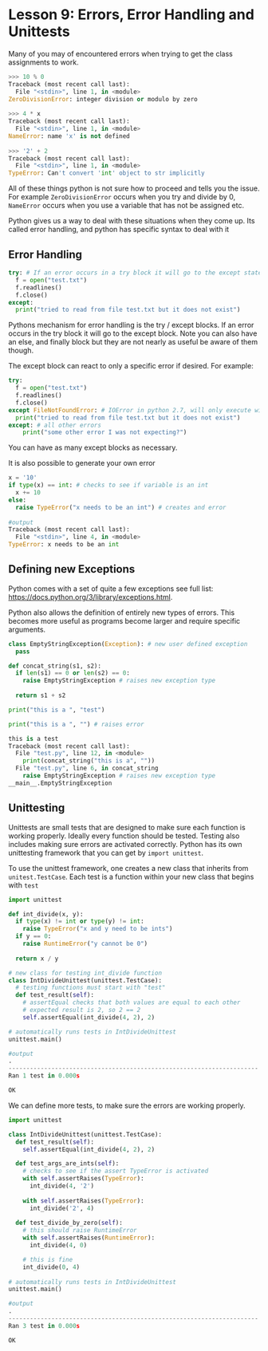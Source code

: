 # Lesson 9: Errors, Error Handling and Unittests

Many of you may of encountered errors when trying to get the class assignments to work.

```python
>>> 10 % 0 
Traceback (most recent call last):
  File "<stdin>", line 1, in <module>
ZeroDivisionError: integer division or modulo by zero
 
>>> 4 * x 
Traceback (most recent call last):
  File "<stdin>", line 1, in <module>
NameError: name 'x' is not defined
  
>>> '2' + 2
Traceback (most recent call last):
  File "<stdin>", line 1, in <module>
TypeError: Can't convert 'int' object to str implicitly
```

All of these things python is not sure how to proceed and tells you the issue. For example `ZeroDivisionError` occurs when you try and divide by 0, `NameError` occurs when you use a variable that has not be assigned etc.

Python gives us a way to deal with these situations when they come up. Its called error handling, and python has specific syntax to deal with it

## Error Handling 

```python
try: # If an error occurs in a try block it will go to the except statement below. 
  f = open("test.txt")
  f.readlines()
  f.close()
except:
  print("tried to read from file test.txt but it does not exist")
```

Pythons mechanism for error handling is the try / except blocks. If an error occurs in the try block it will go to the except block. Note you can also have an else, and finally block but they are not nearly as useful be aware of them though.

The except block can react to only a specific error if desired. For example:

```python
try:
  f = open("test.txt")
  f.readlines()
  f.close()
except FileNotFoundError: # IOError in python 2.7, will only execute wiht FileNotFoundError
  print("tried to read from file test.txt but it does not exist")
except: # all other errors
	print("some other error I was not expecting?")
```

You can have as many except blocks as necessary. 

It is also possible to generate your own error 

```python
x = '10'
if type(x) == int: # checks to see if variable is an int 
  x += 10
else:
  raise TypeError("x needs to be an int") # creates and error 
  
#output 
Traceback (most recent call last):
  File "<stdin>", line 4, in <module>
TypeError: x needs to be an int
```



## Defining new Exceptions 

Python comes with a set of quite a few exceptions see full list: https://docs.python.org/3/library/exceptions.html. 

Python also allows the definition of entirely new types of errors. This becomes more useful as programs become larger and require specific arguments.



```python
class EmptyStringException(Exception): # new user defined exception
  pass

def concat_string(s1, s2):
  if len(s1) == 0 or len(s2) == 0:
    raise EmptyStringException # raises new exception type
  
  return s1 + s2

print("this is a ", "test")

print("this is a ", "") # raises error

this is a test
Traceback (most recent call last):
  File "test.py", line 12, in <module>
    print(concat_string("this is a", ""))
  File "test.py", line 6, in concat_string
    raise EmptyStringException # raises new exception type
__main__.EmptyStringException
```



## Unittesting 

Unittests are small tests that are designed to make sure each function is working properly. Ideally every function should be tested. Testing also includes making sure errors are activated correctly. Python has its own unittesting framework that you can get by `import unittest`.



To use the unittest framework, one creates a new class that inherits from `unitest.TestCase`. Each test is a function within your new class that begins with `test` 



```python
import unittest

def int_divide(x, y):
  if type(x) != int or type(y) != int:
    raise TypeError("x and y need to be ints")
  if y == 0:
    raise RuntimeError("y cannot be 0")
  
  return x / y

# new class for testing int_divide function
class IntDivideUnittest(unittest.TestCase):
  # testing functions must start with "test" 
  def test_result(self):
    # assertEqual checks that both values are equal to each other
    # expected result is 2, so 2 == 2
    self.assertEqual(int_divide(4, 2), 2)

# automatically runs tests in IntDivideUnittest
unittest.main()

#output
.
----------------------------------------------------------------------
Ran 1 test in 0.000s

OK


```



We can define more tests, to make sure the errors are working properly.



```python
import unittest

class IntDivideUnittest(unittest.TestCase):
  def test_result(self):
    self.assertEqual(int_divide(4, 2), 2)

  def test_args_are_ints(self):
    # checks to see if the assert TypeError is activated
    with self.assertRaises(TypeError):
      int_divide(4, '2')
      
    with self.assertRaises(TypeError):
      int_divide('2', 4)
  
  def test_divide_by_zero(self):
    # this should raise RuntimeError
    with self.assertRaises(RuntimeError):
      int_divide(4, 0)

    # this is fine
    int_divide(0, 4)
    
# automatically runs tests in IntDivideUnittest
unittest.main()

#output
.
----------------------------------------------------------------------
Ran 3 test in 0.000s

OK



```













